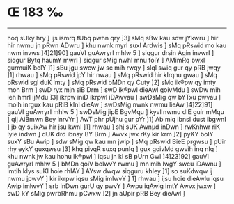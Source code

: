 # Œ 183 ‰
---
hoq sUky hry ] ijs ismrq fUbq pwhn qry ]3] sMq sBw kau sdw jYkwru
] hir hir nwmu jn pRwn ADwru ] khu nwnk myrI suxI Ardwis ] sMq
pRswid mo kau nwm invws ]4]21]90] gauVI guAwryrI mhlw 5 ] siqgur
drsin Agin invwrI ] siqgur Bytq haumY mwrI ] siqgur sMig nwhI mnu
folY ] AMimRq bwxI gurmuiK bolY ]1] sBu jgu swcw jw sc mih rwqy ]
sIql swiq gur qy pRB jwqy ]1] rhwau ] sMq pRswid jpY hir nwau ] sMq
pRswid hir kIrqnu gwau ] sMq pRswid sgl duK imty ] sMq pRswid bMDn qy
Cuty ]2] sMq ik®pw qy imty moh Brm ] swD ryx mjn siB Drm ] swD
ik®pwl dieAwl goivMdu ] swDw mih ieh hmrI ijMdu ]3] ikrpw iniD
ikrpwl iDAwvau ] swDsMig qw bYTxu pwvau ] moih inrgux kau pRiB kInI
dieAw ] swDsMig nwnk nwmu lieAw ]4]22]91] gauVI guAwryrI mhlw
5 ] swDsMig jipE BgvMqu ] kyvl nwmu dIE guir mMqu ] qij AiBmwn Bey
inrvYr ] AwT phr pUjhu gur pYr ]1] Ab miq ibnsI dust ibgwnI ]
jb qy suixAw hir jsu kwnI ]1] rhwau ] shj sUK Awnµd inDwn ]
rwKnhwr riK lyie indwn ] dUK drd ibnsy BY Brm ] Awvx jwx rKy kir
krm ]2] pyKY bolY suxY sBu Awip ] sdw sMig qw kau mn jwip ] sMq
pRswid BieE prgwsu ] pUir rhy eykY guxqwsu ]3] khq pivqR suxq punIq
] gux goivMd gwvih inq nIq ] khu nwnk jw kau hohu ik®pwl ] iqsu jn
kI sB pUrn Gwl ]4]23]92] gauVI guAwryrI mhlw 5 ] bMDn qoiV
bolwvY rwmu ] mn mih lwgY swcu iDAwnu ] imtih klys suKI hoie rhIAY ]
AYsw dwqw siqguru khIey ]1] so suKdwqw ij nwmu jpwvY ] kir ikrpw iqsu
sMig imlwvY ] 1] rhwau ] ijsu hoie dieAwlu iqsu Awip imlwvY ] srb
inDwn gurU qy pwvY ] Awpu iqAwig imtY Awvx jwxw ] swD kY sMig pwrbRhmu
pCwxw ]2] jn aUpir pRB Bey dieAwl ]
####
